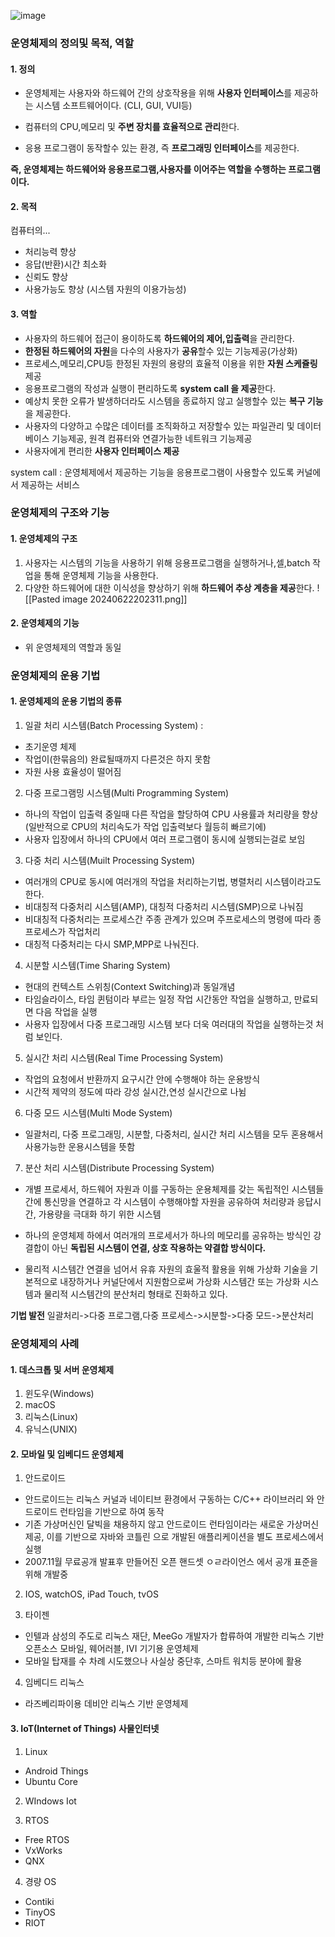 ![image](https://github.com/jin20203458/Obsidian/assets/127675852/774014e3-7786-41a7-8e91-6b73a66911e6)

### 운영체제의 정의및 목적, 역할

#### 1. 정의
- 운영체제는 사용자와 하드웨어 간의 상호작용을 위해 **사용자 인터페이스**를 제공하는 시스템 소프트웨어이다. (CLI, GUI, VUI등)

- 컴퓨터의 CPU,메모리 및 **주변 장치를 효율적으로 관리**한다.
- 응용 프로그램이 동작할수 있는 환경, 즉 **프로그래밍 인터페이스**를 제공한다.

**즉, 운영체제는 하드웨어와 응용프로그램,사용자를 이어주는 역할을 수행하는 프로그램이다.**

#### 2. 목적
컴퓨터의...
- 처리능력 향상
- 응답(반환)시간 최소화
- 신뢰도 향상
- 사용가능도 향상 (시스템 자원의 이용가능성)

#### 3. 역할
- 사용자의 하드웨어 접근이 용이하도록 **하드웨어의 제어,입출력**을 관리한다.
- **한정된 하드웨어의 자원**을 다수의 사용자가 **공유**할수 있는 기능제공(가상화)
- 프로세스,메모리,CPU등 한정된 자원의 용량의 효율적 이용을 위한 **자원 스케쥴링** 제공
- 응용프로그램의 작성과 실행이 편리하도록 **system call 을 제공**한다.
- 예상치 못한 오류가 발생하더라도 시스템을 종료하지 않고 실행할수 있는 **복구 기능**을 제공한다.
- 사용자의 다양하고 수많은 데이터를 조직화하고 저장할수 있는 파일관리 및 데이터 베이스 기능제공, 원격 컴퓨터와 연결가능한 네트워크 기능제공
- 사용자에게 편리한 **사용자 인터페이스 제공**

system call : 운영체제에서 제공하는 기능을 응용프로그램이 사용할수 있도록 커널에서 제공하는 서비스

### 운영체제의 구조와 기능

#### 1. 운영체제의 구조
1. 사용자는 시스템의 기능을 사용하기 위해 응용프로그램을 실행하거나,셀,batch 작업을 통해 운영체제 기능을 사용한다.
2. 다양한 하드웨어에 대한 이식성을 향상하기 위해 **하드웨어 추상 계층을 제공**한다.
![[Pasted image 20240622202311.png]]

#### 2. 운영체제의 기능
- 위 운영체제의 역할과 동일


### 운영체제의 운용 기법

#### 1. 운영체제의 운용 기법의 종류

1. 일괄 처리 시스템(Batch Processing System) : 
- 초기운영 체제
- 작업이(한묶음의) 완료될때까지 다른것은 하지 못함
- 자원 사용 효율성이 떨어짐

2. 다중 프로그램밍 시스템(Multi Programming System)
- 하나의 작업이 입출력 중일때 다른 작업을 할당하여 CPU 사용률과 처리량을 향상(일반적으로 CPU의 처리속도가 작업 입출력보다 월등히 빠르기에)
- 사용자 입장에서 하나의 CPU에서 여러 프로그램이 동시에 실행되는걸로 보임

3. 다중 처리 시스템(Muilt Processing System)
- 여러개의 CPU로 동시에 여러개의 작업을 처리하는기법, 병렬처리 시스템이라고도 한다.
- 비대칭적 다중처리 시스템(AMP), 대칭적 다중처리 시스템(SMP)으로 나눠짐
- 비대칭적 다중처리는 프로세스간 주종 관계가 있으며 주프로세스의 명령에 따라 종 프로세스가 작업처리
- 대칭적 다중처리는 다시 SMP,MPP로 나눠진다.

4. 시분할 시스템(Time Sharing System) 
- 현대의 컨텍스트 스위칭(Context Switching)과 동일개념
- 타임슬라이스, 타임 퀸텀이라 부르는 일정 작업 시간동안 작업을 실행하고, 만료되면 다음 작업을 실행
- 사용자 입장에서 다중 프로그래밍 시스템 보다 더욱 여러대의 작업을 실행하는것 처럼 보인다.

5. 실시간 처리 시스템(Real Time Processing System)
- 작업의 요청에서 반환까지 요구시간 안에 수행해야 하는 운용방식
- 시간적 제약의 정도에 따라 강성 실시간,연성 실시간으로 나뉨

6. 다중 모드 시스템(Multi Mode System)
- 일괄처리, 다중 프로그래밍, 시분할, 다중처리, 실시간 처리 시스템을 모두 혼용해서 사용가능한 운용시스템을 뜻함

7. 분산 처리 시스템(Distribute Processing System)
- 개별 프로세서, 하드웨어 자원과 이를 구동하는 운용체제를 갖는 독립적인 시스템들 간에 통신망을 연결하고 각 시스템이 수행해야할 자원을 공유하여 처리량과 응답시간, 가용량을 극대화 하기 위한 시스템

-  하나의 운영체제 하에서 여러개의 프로세서가 하나의 메모리를 공유하는 방식인 강결합이 아닌 **독립된 시스템이 연결, 상호 작용하는 약결합 방식이다.**

- 물리적 시스템간 연결을 넘어서 유휴 자원의 효울적 활용을 위해 가상화 기술을 기본적으로 내장하거나 커널단에서 지원함으로써 가상화 시스템간 또는 가상화 시스템과 물리적 시스템간의 분산처리 형태로 진화하고 있다.

**기법 발전**
일괄처리->다중 프로그램,다중 프로세스->시분할->다중 모드->분산처리

### 운영체제의 사례

#### 1. 데스크톱 및 서버 운영체제
1. 윈도우(Windows)
2. macOS
3. 리눅스(Linux)
4. 유닉스(UNIX)

#### 2. 모바일 및 임베디드 운영체제
1. 안드로이드
- 안드로이드는 리눅스 커널과 네이티브 환경에서 구동하는 C/C++ 라이브러리 와 안드로이드 런타임을 기반으로 하여 동작
- 기존 가상머신인 달빅을 채용하지 않고 안드로이드 런타임이라는 새로운 가상머신 제공, 이를 기반으로 자바와 코틀린 으로 개발된 애플리케이션을 별도 프로세스에서 실행
- 2007.11월 무료공개 발표후 만들어진 오픈 핸드셋 ㅇㄹ라이언스 에서 공개 표준을 위해 개발중

2. IOS, watchOS, iPad Touch, tvOS

3. 타이젠
- 인텔과 삼성의 주도로 리눅스 재단, MeeGo 개발자가 합류하여 개발한 리눅스 기반 오픈소스 모바일, 웨어러블, IVI 기기용 운영체제
- 모바일 탑재를 수 차례 시도했으나 사실상 중단후, 스마트 워치등 분야에 활용

4. 임베디드 리눅스
- 라즈베리파이용 데비안 리눅스 기반 운영체제

#### 3. IoT(Internet of Things) 사물인터넷

1. Linux
- Android Things
- Ubuntu Core

2. WIndows Iot

3. RTOS
- Free RTOS
- VxWorks
- QNX

4. 경량 OS
- Contiki
- TinyOS
- RIOT